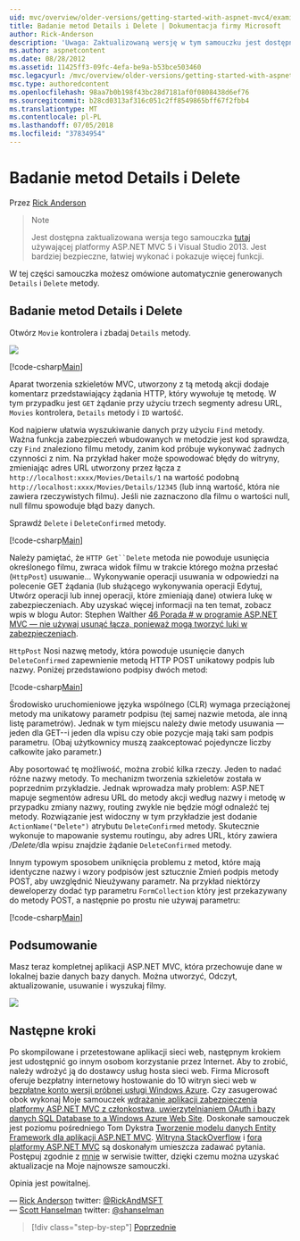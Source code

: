 ```yaml
---
uid: mvc/overview/older-versions/getting-started-with-aspnet-mvc4/examining-the-details-and-delete-methods
title: Badanie metod Details i Delete | Dokumentacja firmy Microsoft
author: Rick-Anderson
description: 'Uwaga: Zaktualizowaną wersję w tym samouczku jest dostępna w tym miejscu używającej platformy ASP.NET MVC 5 i Visual Studio 2013. Jest bardziej bezpieczne, łatwiej stosować i pokaz...'
ms.author: aspnetcontent
ms.date: 08/28/2012
ms.assetid: 11425ff3-09fc-4efa-be9a-b53bce503460
msc.legacyurl: /mvc/overview/older-versions/getting-started-with-aspnet-mvc4/examining-the-details-and-delete-methods
msc.type: authoredcontent
ms.openlocfilehash: 98aa7b0b198f43bc28d7181af0f0808438d6ef76
ms.sourcegitcommit: b28cd0313af316c051c2ff8549865bff67f2fbb4
ms.translationtype: MT
ms.contentlocale: pl-PL
ms.lasthandoff: 07/05/2018
ms.locfileid: "37834954"
---
```

<a name="examining-the-details-and-delete-methods"></a>Badanie metod Details i Delete
====================
Przez [Rick Anderson](https://github.com/Rick-Anderson)

> > [!NOTE]
> > Jest dostępna zaktualizowana wersja tego samouczka [tutaj](../../getting-started/introduction/getting-started.md) używającej platformy ASP.NET MVC 5 i Visual Studio 2013. Jest bardziej bezpieczne, łatwiej wykonać i pokazuje więcej funkcji.


W tej części samouczka możesz omówione automatycznie generowanych `Details` i `Delete` metody.

## <a name="examining-the-details-and-delete-methods"></a>Badanie metod Details i Delete

Otwórz `Movie` kontrolera i zbadaj `Details` metody.

![](examining-the-details-and-delete-methods/_static/image1.png)

[!code-csharp[Main](examining-the-details-and-delete-methods/samples/sample1.cs)]

Aparat tworzenia szkieletów MVC, utworzony z tą metodą akcji dodaje komentarz przedstawiający żądania HTTP, który wywołuje tę metodę. W tym przypadku jest `GET` żądanie przy użyciu trzech segmenty adresu URL, `Movies` kontrolera, `Details` metody i `ID` wartość.

Kod najpierw ułatwia wyszukiwanie danych przy użyciu `Find` metody. Ważna funkcja zabezpieczeń wbudowanych w metodzie jest kod sprawdza, czy `Find` znaleziono filmu metody, zanim kod próbuje wykonywać żadnych czynności z nim. Na przykład haker może spowodować błędy do witryny, zmieniając adres URL utworzony przez łącza z `http://localhost:xxxx/Movies/Details/1` na wartość podobną `http://localhost:xxxx/Movies/Details/12345` (lub inną wartość, która nie zawiera rzeczywistych filmu). Jeśli nie zaznaczono dla filmu o wartości null, null filmu spowoduje błąd bazy danych.

Sprawdź `Delete` i `DeleteConfirmed` metody.

[!code-csharp[Main](examining-the-details-and-delete-methods/samples/sample2.cs?highlight=17)]

Należy pamiętać, że `HTTP Get``Delete` metoda nie powoduje usunięcia określonego filmu, zwraca widok filmu w trakcie którego można przesłać (`HttpPost`) usuwanie... Wykonywanie operacji usuwania w odpowiedzi na polecenie GET żądania (lub służącego wykonywania operacji Edytuj, Utwórz operacji lub innej operacji, które zmieniają dane) otwiera lukę w zabezpieczeniach. Aby uzyskać więcej informacji na ten temat, zobacz wpis w blogu Autor: Stephen Walther [46 Porada # w programie ASP.NET MVC — nie używaj usunąć łącza, ponieważ mogą tworzyć luki w zabezpieczeniach](http://stephenwalther.com/blog/archive/2009/01/21/asp.net-mvc-tip-46-ndash-donrsquot-use-delete-links-because.aspx).

`HttpPost` Nosi nazwę metody, która powoduje usunięcie danych `DeleteConfirmed` zapewnienie metodą HTTP POST unikatowy podpis lub nazwy. Poniżej przedstawiono podpisy dwóch metod:

[!code-csharp[Main](examining-the-details-and-delete-methods/samples/sample3.cs)]

Środowisko uruchomieniowe języka wspólnego (CLR) wymaga przeciążonej metody ma unikatowy parametr podpisu (tej samej nazwie metoda, ale inną listę parametrów). Jednak w tym miejscu należy dwie metody usuwania — jeden dla GET--i jeden dla wpisu czy obie pozycje mają taki sam podpis parametru. (Obaj użytkownicy muszą zaakceptować pojedyncze liczby całkowite jako parametr.)

Aby posortować tę możliwość, można zrobić kilka rzeczy. Jeden to nadać różne nazwy metody. To mechanizm tworzenia szkieletów została w poprzednim przykładzie. Jednak wprowadza mały problem: ASP.NET mapuje segmentów adresu URL do metody akcji według nazwy i metodę w przypadku zmiany nazwy, routing zwykle nie będzie mógł odnaleźć tej metody. Rozwiązanie jest widoczny w tym przykładzie jest dodanie `ActionName("Delete")` atrybutu `DeleteConfirmed` metody. Skutecznie wykonuje to mapowanie systemu routingu, aby adres URL, który zawiera <em>/Delete/</em>dla wpisu znajdzie żądanie `DeleteConfirmed` metody.

Innym typowym sposobem uniknięcia problemu z metod, które mają identyczne nazwy i wzory podpisów jest sztucznie Zmień podpis metody POST, aby uwzględnić Nieużywany parametr. Na przykład niektórzy deweloperzy dodać typ parametru `FormCollection` który jest przekazywany do metody POST, a następnie po prostu nie używaj parametru:

[!code-csharp[Main](examining-the-details-and-delete-methods/samples/sample4.cs)]

## <a name="summary"></a>Podsumowanie

Masz teraz kompletnej aplikacji ASP.NET MVC, która przechowuje dane w lokalnej bazie danych bazy danych. Można utworzyć, Odczyt, aktualizowanie, usuwanie i wyszukaj filmy.

![](examining-the-details-and-delete-methods/_static/image2.png)

## <a name="next-steps"></a>Następne kroki

Po skompilowane i przetestowane aplikacji sieci web, następnym krokiem jest udostępnić go innym osobom korzystanie przez Internet. Aby to zrobić, należy wdrożyć ją do dostawcy usług hosta sieci web. Firma Microsoft oferuje bezpłatny internetowy hostowanie do 10 witryn sieci web w [bezpłatne konto wersji próbnej usługi Windows Azure](https://www.windowsazure.com/pricing/free-trial/?WT.mc_id=A443DD604). Czy zasugerować obok wykonaj Moje samouczek [wdrażanie aplikacji zabezpieczenia platformy ASP.NET MVC z członkostwa, uwierzytelnianiem OAuth i bazy danych SQL Database to a Windows Azure Web Site](https://docs.microsoft.com/aspnet/core/security/authorization/secure-data). Doskonałe samouczek jest poziomu pośredniego Tom Dykstra [Tworzenie modelu danych Entity Framework dla aplikacji ASP.NET MVC](../../getting-started/getting-started-with-ef-using-mvc/creating-an-entity-framework-data-model-for-an-asp-net-mvc-application.md). [Witryna StackOverflow](http://stackoverflow.com/help) i [fora platformy ASP.NET MVC](https://forums.asp.net/1146.aspx) są doskonałym umieszcza zadawać pytania. Postępuj zgodnie z [mnie](https://twitter.com/RickAndMSFT) w serwisie twitter, dzięki czemu można uzyskać aktualizacje na Moje najnowsze samouczki.

Opinia jest powitalnej.

— [Rick Anderson](https://blogs.msdn.com/rickAndy) twitter: [@RickAndMSFT](https://twitter.com/RickAndMSFT)  
— [Scott Hanselman](http://www.hanselman.com/blog/) twitter: [@shanselman](https://twitter.com/shanselman)

> [!div class="step-by-step"]
> [Poprzednie](adding-validation-to-the-model.md)
